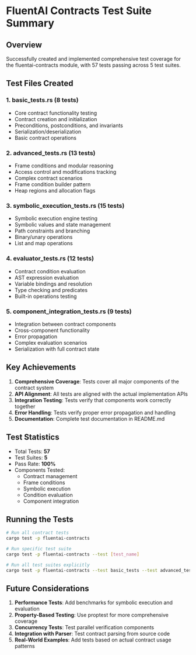 # FluentAI Contracts Test Suite Summary

## Overview
Successfully created and implemented comprehensive test coverage for the fluentai-contracts module, with 57 tests passing across 5 test suites.

## Test Files Created

### 1. basic_tests.rs (8 tests)
- Core contract functionality testing
- Contract creation and initialization
- Preconditions, postconditions, and invariants
- Serialization/deserialization
- Basic contract operations

### 2. advanced_tests.rs (13 tests)
- Frame conditions and modular reasoning
- Access control and modifications tracking
- Complex contract scenarios
- Frame condition builder pattern
- Heap regions and allocation flags

### 3. symbolic_execution_tests.rs (15 tests)
- Symbolic execution engine testing
- Symbolic values and state management
- Path constraints and branching
- Binary/unary operations
- List and map operations

### 4. evaluator_tests.rs (12 tests)
- Contract condition evaluation
- AST expression evaluation
- Variable bindings and resolution
- Type checking and predicates
- Built-in operations testing

### 5. component_integration_tests.rs (9 tests)
- Integration between contract components
- Cross-component functionality
- Error propagation
- Complex evaluation scenarios
- Serialization with full contract state

## Key Achievements

1. **Comprehensive Coverage**: Tests cover all major components of the contract system
2. **API Alignment**: All tests are aligned with the actual implementation APIs
3. **Integration Testing**: Tests verify that components work correctly together
4. **Error Handling**: Tests verify proper error propagation and handling
5. **Documentation**: Complete test documentation in README.md

## Test Statistics

- Total Tests: **57**
- Test Suites: **5**
- Pass Rate: **100%**
- Components Tested:
  - Contract management
  - Frame conditions
  - Symbolic execution
  - Condition evaluation
  - Component integration

## Running the Tests

```bash
# Run all contract tests
cargo test -p fluentai-contracts

# Run specific test suite
cargo test -p fluentai-contracts --test [test_name]

# Run all test suites explicitly
cargo test -p fluentai-contracts --test basic_tests --test advanced_tests --test symbolic_execution_tests --test evaluator_tests --test component_integration_tests
```

## Future Considerations

1. **Performance Tests**: Add benchmarks for symbolic execution and evaluation
2. **Property-Based Testing**: Use proptest for more comprehensive coverage
3. **Concurrency Tests**: Test parallel verification components
4. **Integration with Parser**: Test contract parsing from source code
5. **Real-World Examples**: Add tests based on actual contract usage patterns